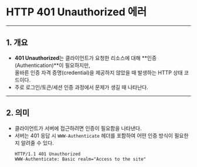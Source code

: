 # HTTP 401 Unauthorized 에러

---

## 1. 개요
- **401 Unauthorized**는 클라이언트가 요청한 리소스에 대해 **인증(Authentication)**이 필요하지만,  
  올바른 인증 자격 증명(credential)을 제공하지 않았을 때 발생하는 HTTP 상태 코드이다.
- 주로 로그인/토큰/세션 인증 과정에서 문제가 생길 때 나타난다.

---

## 2. 의미
- 클라이언트가 서버에 접근하려면 인증이 필요함을 나타낸다.
- 서버는 401 응답 시 `WWW-Authenticate` 헤더를 포함하여 어떤 인증 방식이 필요한지 알려줄 수 있다.
  ```http
  HTTP/1.1 401 Unauthorized
  WWW-Authenticate: Basic realm="Access to the site"
